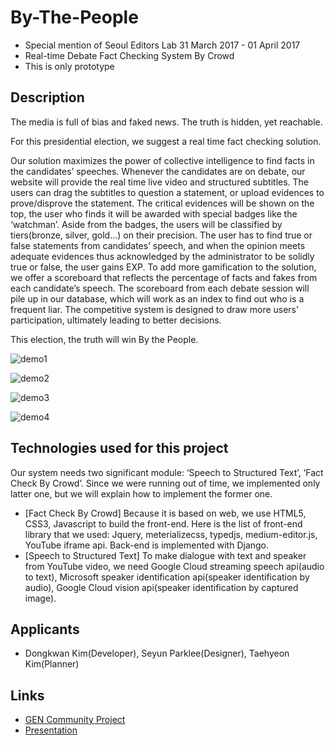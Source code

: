 # By-The-People
- Special mention of Seoul Editors Lab 31 March 2017 - 01 April 2017
- Real-time Debate Fact Checking System By Crowd
- This is only prototype

## Description
The media is full of bias and faked news. The truth is hidden, yet reachable.

For this presidential election, we suggest a real time fact checking solution.

Our solution maximizes the power of collective intelligence to find facts in the candidates’ speeches. Whenever the candidates are on debate, our website will provide the real time live video and structured subtitles. The users can drag the subtitles to question a statement, or upload evidences to prove/disprove the statement. The critical evidences will be shown on the top, the user who finds it will be awarded with special badges like the ‘watchman’. Aside from the badges, the users will be classified by tiers(bronze, silver, gold...) on their precision. The user has to find true or false statements from candidates’ speech, and when the opinion meets adequate evidences thus acknowledged by the administrator to be solidly true or false, the user gains EXP. To add more gamification to the solution, we offer a scoreboard that reflects the percentage of facts and fakes from each candidate’s speech. The scoreboard from each debate session will pile up in our database, which will work as an index to find out who is a frequent liar. The competitive system is designed to draw more users’ participation, ultimately leading to better decisions.

This election, the truth will win By the People.

![demo1](https://raw.githubusercontent.com/todoaskit/realtime-fact-checker/master/img/demo1.png)

![demo2](https://raw.githubusercontent.com/todoaskit/realtime-fact-checker/master/img/demo2.png)

![demo3](https://raw.githubusercontent.com/todoaskit/realtime-fact-checker/master/img/demo3.png)

![demo4](https://raw.githubusercontent.com/todoaskit/realtime-fact-checker/master/img/demo4.png)


## Technologies used for this project
Our system needs two significant module: ‘Speech to Structured Text’, ‘Fact Check By Crowd’. Since we were running out of time, we implemented only latter one, but we will explain how to implement the former one.
- [Fact Check By Crowd] Because it is based on web, we use HTML5, CSS3, Javascript to build the front-end. Here is the list of front-end library that we used: Jquery, meterializecss, typedjs, medium-editor.js, YouTube iframe api. Back-end is implemented with Django.
- [Speech to Structured Text] To make dialogue with text and speaker from YouTube video, we need Google Cloud streaming speech api(audio to text), Microsoft speaker identification api(speaker identification by audio), Google Cloud vision api(speaker identification by captured image).

## Applicants
- Dongkwan Kim(Developer), Seyun Parklee(Designer), Taehyeon Kim(Planner)

## Links
- [GEN Community Project](http://community.globaleditorsnetwork.org/content/bythepeople-0)
- [Presentation](https://docs.google.com/viewerng/viewer?url=http://community.globaleditorsnetwork.org/sites/default/files/gen_hackathon.pdf)
